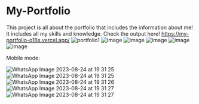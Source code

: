 # My-Portfolio

This project is all about the portfolio that includes the information about me!
It includes all my skills and knowledge.
Check the output here!
https://my-portfolio-o16s.vercel.app/
![portfolio1](https://github.com/Sanjana11062004/My-Portfolio/assets/112110461/b864f6a8-8d76-4f6f-bb76-32d3a9f9d18d)
![image](https://github.com/Sanjana11062004/My-Portfolio/assets/112110461/20f72ba1-4cc9-49ef-bd9b-7df2e95a049e)
![image](https://github.com/Sanjana11062004/My-Portfolio/assets/112110461/9277c484-191e-4e7e-8626-0afd8a1f0cb8)
![image](https://github.com/Sanjana11062004/My-Portfolio/assets/112110461/6f4f2533-bb78-4135-83cf-a6abea13c850)
![image](https://github.com/Sanjana11062004/My-Portfolio/assets/112110461/f6769181-dbd8-4357-84b4-16f1ab8691cb)
![image](https://github.com/Sanjana11062004/My-Portfolio/assets/112110461/0f8c05f8-04c1-4ee6-9fe9-b35dd6ab6c35)

Mobile mode:

![WhatsApp Image 2023-08-24 at 19 31 25](https://github.com/Sanjana11062004/My-Portfolio/assets/112110461/a2c2660d-64e1-424b-a14d-67173e33b6b6)
![WhatsApp Image 2023-08-24 at 19 31 25](https://github.com/Sanjana11062004/My-Portfolio/assets/112110461/f0965628-ba60-4f85-95e0-f3bb5687d56d)
![WhatsApp Image 2023-08-24 at 19 31 26](https://github.com/Sanjana11062004/My-Portfolio/assets/112110461/17c9a134-9d48-45d6-be80-86e3d32f3702)
![WhatsApp Image 2023-08-24 at 19 31 27](https://github.com/Sanjana11062004/My-Portfolio/assets/112110461/ff8befa3-1a83-4d96-b91a-138da7bab91f)
![WhatsApp Image 2023-08-24 at 19 31 27](https://github.com/Sanjana11062004/My-Portfolio/assets/112110461/1da9290c-fa76-47b2-9814-271288f978cf)



